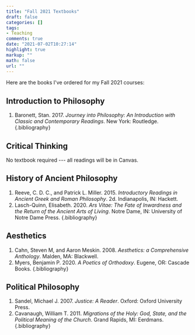 ```yaml
---
title: "Fall 2021 Textbooks"
draft: false
categories: []
tags:
- Teaching 
comments: true
date: "2021-07-02T10:27:14"
highlight: true
markup: ""
math: false
url: ""
---
```


Here are the books I've ordered for my Fall 2021 courses:

## Introduction to Philosophy

1. Baronett, Stan. 2017. *Journey into Philosophy: An Introduction with Classic and Contemporary Readings*. New York: Routledge.
{.bibliography}

## Critical Thinking

No textbook required --- all readings will be in Canvas.

## History of Ancient Philosophy

1. Reeve, C. D. C., and Patrick L. Miller. 2015. *Introductory Readings in Ancient Greek and Roman Philosophy*. 2d. Indianapolis, IN: Hackett.
2. Lasch-Quinn, Elisabeth. 2020. *Ars Vitae: The Fate of Inwardness and the Return of the Ancient Arts of Living*. Notre Dame, IN: University of Notre Dame Press.
{.bibliography}

## Aesthetics

1. Cahn, Steven M, and Aaron Meskin. 2008. *Aesthetics: a Comprehensive Anthology*.  Malden, MA: Blackwell. 
2. Myers, Benjamin P. 2020. *A Poetics of Orthodoxy*. Eugene, OR: Cascade Books.
{.bibliography}

## Political Philosophy

1. Sandel, Michael J. 2007. *Justice: A Reader*. Oxford: Oxford University Press. 
2. Cavanaugh, William T. 2011. *Migrations of the Holy: God, State, and the Political Meaning of the Church*. Grand Rapids, MI: Eerdmans.
{.bibliography}

